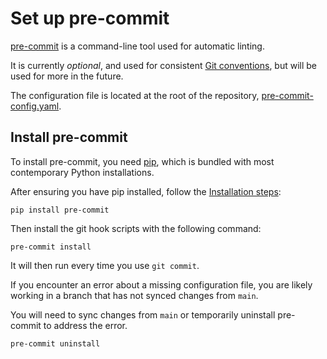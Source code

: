 # Set up pre-commit

[pre-commit](https://pre-commit.com/) is a command-line tool used for automatic linting.

It is currently *optional*, and used for consistent [Git conventions](/documentation/git-conventions.md), but will be used for more in the future.

The configuration file is located at the root of the repository, [pre-commit-config.yaml](/.pre-commit-config.yaml).

## Install pre-commit

To install pre-commit, you need [pip](https://pypi.org/project/pip/), which is bundled with most contemporary Python installations.

After ensuring you have pip installed, follow the [Installation steps](https://pre-commit.com/#install):

```shell
pip install pre-commit
```

Then install the git hook scripts with the following command:

```shell
pre-commit install
```

It will then run every time you use `git commit`.

If you encounter an error about a missing configuration file, you are likely working in a branch that has not synced changes from `main`.

You will need to sync changes from `main` or temporarily uninstall pre-commit to address the error.

```shell
pre-commit uninstall
```
